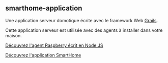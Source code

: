 ## smarthome-application

Une application serveur domotique écrite avec le framework Web [Grails](http://www.grails.org).

Cette application serveur est utilisée avec des agents à installer dans votre maison. 

[Découvrez l'agent Raspberry écrit en Node.JS](https://github.com/gelleouet/smarthome-raspberry)

[Découvrez l'application SmartHome](https://www.jdevops.com/smarthome/site/decouvrir)
